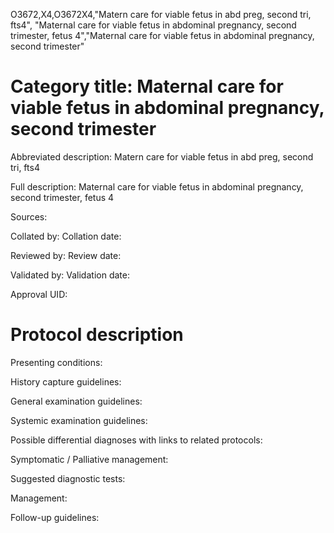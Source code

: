 O3672,X4,O3672X4,"Matern care for viable fetus in abd preg, second tri, fts4", "Maternal care for viable fetus in abdominal pregnancy, second trimester, fetus 4","Maternal care for viable fetus in abdominal pregnancy, second trimester"
# Category title: Maternal care for viable fetus in abdominal pregnancy, second trimester

Abbreviated description: Matern care for viable fetus in abd preg, second tri, fts4

Full description: Maternal care for viable fetus in abdominal pregnancy, second trimester, fetus 4

Sources:

Collated by:
Collation date:

Reviewed by:
Review date:

Validated by:
Validation date:

Approval UID:

# Protocol description

Presenting conditions:

History capture guidelines:

General examination guidelines:

Systemic examination guidelines:

Possible differential diagnoses with links to related protocols:

Symptomatic / Palliative management:

Suggested diagnostic tests:

Management:

Follow-up guidelines:
